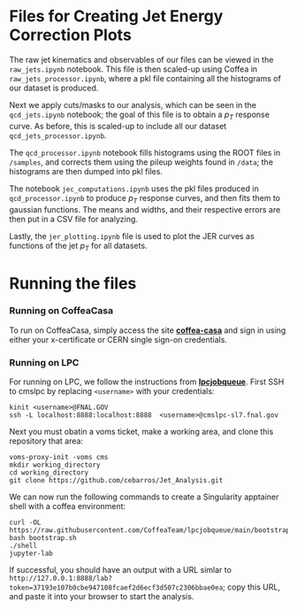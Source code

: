 # Files for Creating Jet Energy Correction Plots

The raw jet kinematics and observables of our files can be viewed in the `raw_jets.ipynb` notebook. This file is then scaled-up using Coffea in `raw_jets_processor.ipynb`, where a pkl file containing all the histograms of our dataset is produced. 

Next we apply cuts/masks to our analysis, which can be seen in the `qcd_jets.ipynb` notebook; the goal of this file is to obtain a $p_T$ response curve. As before, this is scaled-up to include all our dataset `qcd_jets_processor.ipynb`. 

The `qcd_processor.ipynb` notebook fills histograms using the ROOT files in `/samples`, and corrects them using the pileup weights found in `/data`; the histograms are then dumped into pkl files.

The notebook `jec_computations.ipynb` uses the pkl files produced in `qcd_processor.ipynb` to produce $p_T$ response curves, and then fits them to gaussian functions. The means and widths, and their respective errors are then put in a CSV file for analyzing.

Lastly, the `jer_plotting.ipynb` file is used to plot the JER curves as functions of the jet $p_T$ for all datasets. 

# Running the files

### Running on CoffeaCasa

To run on CoffeaCasa, simply access the site **[coffea-casa](https://coffea.casa/hub/login)** and sign in using either your x-certificate or CERN single sign-on credentials.

### Running on LPC

For running on LPC, we follow the instructions from **[lpcjobqueue](https://github.com/CoffeaTeam/lpcjobqueue)**. First SSH to cmslpc by replacing `<username>` with your credentials:

```
kinit <username>@FNAL.GOV
ssh -L localhost:8888:localhost:8888  <username>@cmslpc-sl7.fnal.gov
```

Next you must obatin a voms ticket, make a working area, and clone this repository that area:

```
voms-proxy-init -voms cms
mkdir working_directory
cd working_directory
git clone https://github.com/cebarros/Jet_Analysis.git
```

We can now run the following commands to create a Singularity apptainer shell with a coffea environment:

```
curl -OL https://raw.githubusercontent.com/CoffeaTeam/lpcjobqueue/main/bootstrap.sh
bash bootstrap.sh
./shell
jupyter-lab
```

If successful, you should have an output with a URL simlar to `http://127.0.0.1:8888/lab?token=37193e107b0cbe947108fcaef2d6ecf3d507c2306bbae0ea`; copy this URL, and paste it into your browser to start the analysis.

